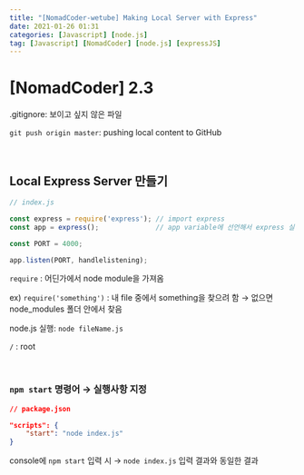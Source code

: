 ```yaml
---
title: "[NomadCoder-wetube] Making Local Server with Express"
date: 2021-01-26 01:31
categories: [Javascript] [node.js]
tag: [Javascript] [NomadCoder] [node.js] [expressJS]
---
```


# [NomadCoder] 2.3

.gitignore: 보이고 싶지 않은 파일

`git push origin master`: pushing local content to GitHub

<br>

## Local Express Server 만들기

```jsx
// index.js

const express = require('express'); // import express
const app = express();              // app variable에 선언해서 express 실행

const PORT = 4000;

app.listen(PORT, handlelistening);
```

`require` : 어딘가에서 node module을 가져옴

ex) `require('something')` : 내 file 중에서 something을 찾으려 함 → 없으면 node_modules 폴더 안에서 찾음

node.js 실행: `node fileName.js`

`/` : root

<br>

### `npm start` 명령어 → 실행사항 지정

```json
// package.json

"scripts": {
    "start": "node index.js"
}
```

console에 `npm start` 입력 시 → `node index.js` 입력 결과와 동일한 결과


